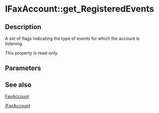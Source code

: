 # IFaxAccount::get_RegisteredEvents

## Description

A set of flags indicating the type of events for which the account is listening.

This property is read-only.

## Parameters

## See also

[FaxAccount](https://learn.microsoft.com/previous-versions/windows/desktop/fax/-mfax-faxaccount)

[IFaxAccount](https://learn.microsoft.com/previous-versions/windows/desktop/api/faxcomex/nn-faxcomex-ifaxaccount)